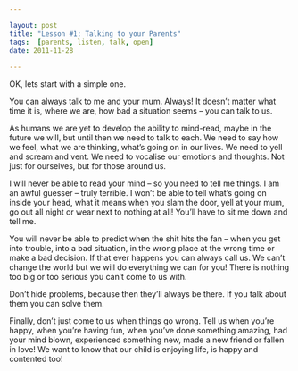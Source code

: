 ```yaml
---

layout: post
title: "Lesson #1: Talking to your Parents"
tags:  [parents, listen, talk, open]
date: 2011-11-28 
 
---
```


OK, lets start with a simple one.

You can always talk to me and your mum. Always! It doesn’t matter what time it is, where we are, how bad a situation seems – you can talk to us.

As humans we are yet to develop the ability to mind-read, maybe in the future we will, but until then we need to talk to each. We need to say how we feel, what we are thinking, what’s going on in our lives. We need to yell and scream and vent. We need to vocalise our emotions and thoughts. Not just for ourselves, but for those around us.

I will never be able to read your mind – so you need to tell me things. I am an awful guesser – truly terrible. I won’t be able to tell what’s going on inside your head, what it means when you slam the door, yell at your mum, go out all night or wear next to nothing at all! You’ll have to sit me down and tell me.

You will never be able to predict when the shit hits the fan – when you get into trouble, into a bad situation,  in the wrong place at the wrong time or make a bad decision. If that ever happens you can always call us. We can’t change the world but we will do everything we can for you! There is nothing too big or too serious you can’t come to us with.

Don’t hide problems, because then they’ll always be there. If you talk about them you can solve them.

Finally, don’t just come to us when things go wrong. Tell us when you’re happy, when you’re having fun, when you’ve done something amazing, had your mind blown, experienced something new, made a new friend or fallen in love! We want to know that our child is enjoying life, is happy and contented too!
